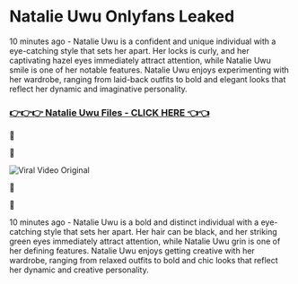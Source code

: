 # Natalie Uwu Onlyfans Leaked

<p>10 minutes ago - Natalie Uwu is a confident and unique individual with a eye-catching style that sets her apart. Her locks is curly, and her captivating hazel eyes immediately attract attention, while Natalie Uwu smile is one of her notable features. Natalie Uwu enjoys experimenting with her wardrobe, ranging from laid-back outfits to bold and elegant looks that reflect her dynamic and imaginative personality.</p><p>
<h3><a href="https://fansleaks.com-getfree.pro/natalie-uwu" rel="nofollow">👉👉👉 Natalie Uwu Files - CLICK HERE 👈👈</a></h3>
<p>🔻</p>
<p>🔻</p> <p>
<a href="https://fansleaks.com-getfree.pro/natalie-uwu" rel="nofollow"><img src="https://i.imgur.com/0ZbtXZ5.gif" alt="Viral Video Original" style="max-width: 100%; display: inline-block;" data-target="animated-image.originalImage"></a>
<p>🔻</p>
<p>🔻</p> <p>10 minutes ago - Natalie Uwu is a bold and distinct individual with a eye-catching style that sets her apart. Her hair can be black, and her striking green eyes immediately attract attention, while Natalie Uwu grin is one of her defining features. Natalie Uwu enjoys getting creative with her wardrobe, ranging from relaxed outfits to bold and chic looks that reflect her dynamic and creative personality.</p>